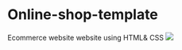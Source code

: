 # Online-shop-template
Ecommerce website website using HTML&amp; CSS
<img src="https://cdn.shopify.com/s/files/1/0932/1794/products/HHH061_NesliNapDress_LightBlueGlitterCheck_A_grande.jpg?v=1623091019"><img>
